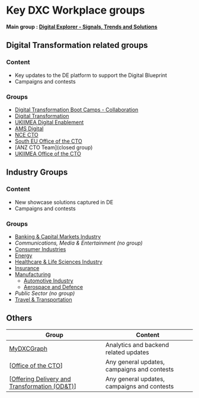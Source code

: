 # Key DXC Workplace groups

**Main group : [Digital Explorer - Signals, Trends and Solutions](https://dxc.facebook.com/groups/1944577162473453/)**

## Digital Transformation related groups

### Content 
 - Key updates to the DE platform to support the Digital Blueprint
 - Campaigns and contests

### Groups
- [Digital Transformation Boot Camps - Collaboration](https://dxc.facebook.com/groups/201773430434459/)
- [Digital Transformation](https://dxc.facebook.com/groups/digitaltransform/)
- [UKIIMEA Digital Enablement](https://dxc.facebook.com/groups/556908398075589/)
- [AMS Digital](https://dxc.facebook.com/groups/943380662510237/)
- [NCE CTO](https://dxc.facebook.com/groups/ncecto/)
- [South EU Office of the CTO](https://dxc.facebook.com/groups/943380662510237/)
- [ANZ CTO Team](closed group)
- [UKIIMEA Office of the CTO](https://dxc.facebook.com/groups/276764459501622de)


## Industry Groups

### Content
- New showcase solutions captured in DE
- Campaigns and contests

### Groups
- [Banking & Capital Markets Industry](https://dxc.facebook.com/groups/DXCBanking/)
- _Communications, Media & Entertainment (no group)_
- [Consumer Industries](https://dxc.facebook.com/groups/203763983504506/)
- [Energy](https://dxc.facebook.com/groups/DXCEnergy)
- [Healthcare & Life Sciences Industry](https://dxc.facebook.com/groups/DXCHealthcare/)
- [Insurance](https://dxc.facebook.com/groups/DXCInsurance)
- [Manufacturing](https://dxc.facebook.com/groups/DXCManufacturing)
    - [Automotive Industry](https://dxc.facebook.com/groups/378083552662496/)
    - [Aerospace and Defence](https://dxc.facebook.com/groups/141683889815501)
- _Public Sector (no group)_
- [Travel & Transportation](https://dxc.facebook.com/groups/DXCTravelTransportation)

## Others

|Group|Content|
|---|---|
|[MyDXCGraph](https://dxc.facebook.com/groups/1713031215477839/)|Analytics and backend related updates
[[Office of the CTO](https://dxc.facebook.com/groups/DXCoCTO/)]|Any general updates, campaigns and contests
[[Offering Delivery and Transformation (OD&T)](https://dxc.facebook.com/groups/OfferingDeliveryTransformation)]|Any general updates, campaigns and contests
